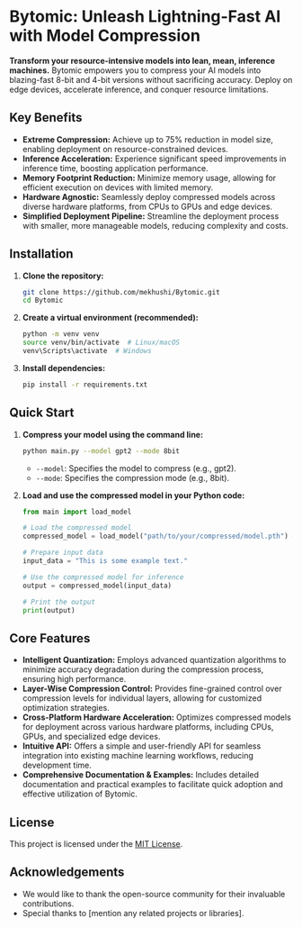# Bytomic: Unleash Lightning-Fast AI with Model Compression

<!-- Replace with your project logo -->
<!-- <img src="path/to/your/logo.png" alt="Bytomic Logo" width="200"> -->

**Transform your resource-intensive models into lean, mean, inference machines.** Bytomic empowers you to compress your AI models into blazing-fast 8-bit and 4-bit versions without sacrificing accuracy. Deploy on edge devices, accelerate inference, and conquer resource limitations.

## Key Benefits

*   **Extreme Compression:** Achieve up to 75% reduction in model size, enabling deployment on resource-constrained devices.
*   **Inference Acceleration:** Experience significant speed improvements in inference time, boosting application performance.
*   **Memory Footprint Reduction:** Minimize memory usage, allowing for efficient execution on devices with limited memory.
*   **Hardware Agnostic:** Seamlessly deploy compressed models across diverse hardware platforms, from CPUs to GPUs and edge devices.
*   **Simplified Deployment Pipeline:** Streamline the deployment process with smaller, more manageable models, reducing complexity and costs.

<!-- Add a visual comparison of model size before and after compression -->
<!-- ![Model Size Comparison](path/to/your/comparison_image.png) -->
<!-- *Before and after compression size comparison* -->

## Installation

1.  **Clone the repository:**

    ```bash
    git clone https://github.com/mekhushi/Bytomic.git
    cd Bytomic
    ```

2.  **Create a virtual environment (recommended):**

    ```bash
    python -m venv venv
    source venv/bin/activate  # Linux/macOS
    venv\Scripts\activate  # Windows
    ```

3.  **Install dependencies:**

    ```bash
    pip install -r requirements.txt
    ```

## Quick Start

1.  **Compress your model using the command line:**

    ```bash
    python main.py --model gpt2 --mode 8bit
    ```

    *   `--model`: Specifies the model to compress (e.g., gpt2).
    *   `--mode`: Specifies the compression mode (e.g., 8bit).

2.  **Load and use the compressed model in your Python code:**

    ```python
    from main import load_model

    # Load the compressed model
    compressed_model = load_model("path/to/your/compressed/model.pth") # Replace with the actual path

    # Prepare input data
    input_data = "This is some example text."

    # Use the compressed model for inference
    output = compressed_model(input_data)

    # Print the output
    print(output)
    ```

## Core Features

*   **Intelligent Quantization:** Employs advanced quantization algorithms to minimize accuracy degradation during the compression process, ensuring high performance.
*   **Layer-Wise Compression Control:** Provides fine-grained control over compression levels for individual layers, allowing for customized optimization strategies.
*   **Cross-Platform Hardware Acceleration:** Optimizes compressed models for deployment across various hardware platforms, including CPUs, GPUs, and specialized edge devices.
*   **Intuitive API:** Offers a simple and user-friendly API for seamless integration into existing machine learning workflows, reducing development time.
*   **Comprehensive Documentation & Examples:** Includes detailed documentation and practical examples to facilitate quick adoption and effective utilization of Bytomic.

## License

This project is licensed under the [MIT License](LICENSE).

## Acknowledgements

*   We would like to thank the open-source community for their invaluable contributions.
*   Special thanks to [mention any related projects or libraries].
